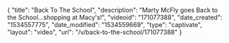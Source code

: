 {
    "title": "Back To The School",
    "description": "Marty McFly goes Back to the School...shopping at Macy's!",
    "videoid": "171077388",
    "date_created": "1534557775",
    "date_modified": "1534559669",
    "type": "captivate",
    "layout": "video",
    "url": "\/v\/back-to-the-school\/171077388"
}